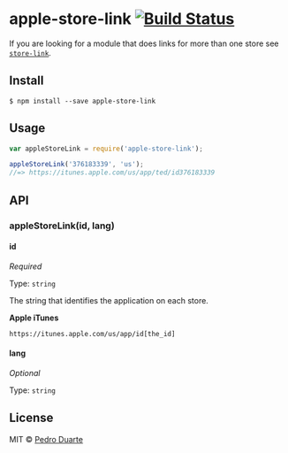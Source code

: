 # apple-store-link [![Build Status](https://travis-ci.org/xipasduarte/apple-store-link.svg?branch=master)](https://travis-ci.org/xipasduarte/apple-store-link)

If you are looking for a module that does links for more than one store see [`store-link`](https://www.npmjs.com/package/store-link).

## Install

```
$ npm install --save apple-store-link
```


## Usage

```js
var appleStoreLink = require('apple-store-link');

appleStoreLink('376183339', 'us');
//=> https://itunes.apple.com/us/app/ted/id376183339
```


## API

### appleStoreLink(id, lang)

#### id

*Required*

Type: `string`

The string that identifies the application on each store.

**Apple iTunes**

`https://itunes.apple.com/us/app/id[the_id]`

#### lang
*Optional*

Type: `string`

## License

MIT © [Pedro Duarte](https://github.com/xipasduarte)
